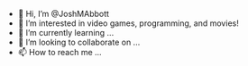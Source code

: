 - 👋 Hi, I’m @JoshMAbbott
- 👀 I’m interested in video games, programming, and movies!
- 🌱 I’m currently learning ...
- 💞️ I’m looking to collaborate on ...
- 📫 How to reach me ...

<!---
JoshMAbbott/JoshMAbbott is a ✨ special ✨ repository because its `README.md` (this file) appears on your GitHub profile.
You can click the Preview link to take a look at your changes.
--->
